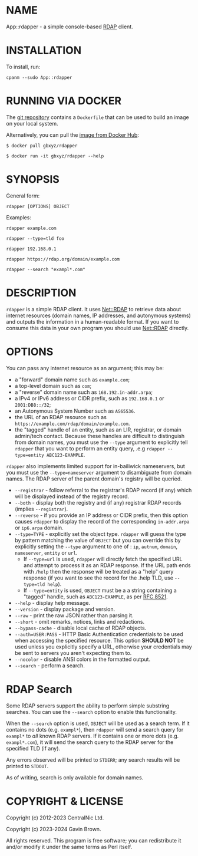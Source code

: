 # NAME

App::rdapper - a simple console-based [RDAP](https://about.rdap.org) client.

# INSTALLATION

To install, run:

    cpanm --sudo App::rdapper

# RUNNING VIA DOCKER

The [git repository](https://github.com/gbxyz/rdapper) contains a `Dockerfile`
that can be used to build an image on your local system.

Alternatively, you can pull the [image from Docker Hub](https://hub.docker.com/r/gbxyz/rdapper):

    $ docker pull gbxyz/rdapper

    $ docker run -it gbxyz/rdapper --help

# SYNOPSIS

General form:

    rdapper [OPTIONS] OBJECT

Examples:

    rdapper example.com

    rdapper --type=tld foo

    rdapper 192.168.0.1

    rdapper https://rdap.org/domain/example.com

    rdapper --search "exampl*.com"

# DESCRIPTION

`rdapper` is a simple RDAP client. It uses [Net::RDAP](https://metacpan.org/pod/Net%3A%3ARDAP) to retrieve data about
internet resources (domain names, IP addresses, and autonymous systems) and
outputs the information in a human-readable format. If you want to consume this
data in your own program you should use [Net::RDAP](https://metacpan.org/pod/Net%3A%3ARDAP) directly.

# OPTIONS

You can pass any internet resource as an argument; this may be:

- a "forward" domain name such as `example.com`;
- a top-level domain such as `com`;
- a "reverse" domain name such as `168.192.in-addr.arpa`;
- a IPv4 or IPv6 address or CIDR prefix, such as `192.168.0.1` or
`2001:DB8::/32`;
- an Autonymous System Number such as `AS65536`.
- the URL of an RDAP resource such as
`https://example.com/rdap/domain/example.com`.
- the "tagged" handle of an entity, such as an LIR, registrar, or domain
admin/tech contact. Because these handles are difficult to distinguish from
domain names, you must use the `--type` argument to explicitly tell `rdapper`
that you want to perform an entity query, .e.g `rdapper --type=entity
ABC123-EXAMPLE`.

`rdapper` also implements limited support for in-bailiwick nameservers, but you
must use the `--type=nameserver` argument to disambiguate from domain names. The
RDAP server of the parent domain's registry will be queried.

- `--registrar` - follow referral to the registrar's RDAP record (if any)
which will be displayed instead of the registry record.
- `--both` - display both the registry and (if any) registrar RDAP
records (implies `--registrar`).
- `--reverse` - if you provide an IP address or CIDR prefix, then this
option causes `rdapper` to display the record of the corresponding
`in-addr.arpa` or `ip6.arpa` domain.
- `--type=TYPE` - explicitly set the object type. `rdapper` will guess
the type by pattern matching the value of `OBJECT` but you can override this by
explicitly setting the `--type` argument to one of : `ip`, `autnum`,
`domain`, `nameserver`, `entity` or `url`.
    - If `--type=url` is used, `rdapper` will directly fetch the specified
    URL and attempt to process it as an RDAP response. If the URL path ends with
    `/help` then the response will be treated as a "help" query response (if you
    want to see the record for the .help TLD, use `--type=tld help`).
    - If `--type=entity` is used, `OBJECT` must be a a string containing a
    "tagged" handle, such as `ABC123-EXAMPLE`, as per [RFC
    8521](https://datatracker.ietf.org/doc/html/rfc8521).
- `--help` - display help message.
- `--version` - display package and version.
- `--raw` - print the raw JSON rather than parsing it.
- `--short` - omit remarks, notices, links and redactions.
- `--bypass-cache` - disable local cache of RDAP objects.
- `--auth=USER:PASS` - HTTP Basic Authentication credentials to be used
when accessing the specified resource. This option **SHOULD NOT** be used unless
you explicitly specify a URL, otherwise your credentials may be sent to servers
you aren't expecting them to.
- `--nocolor` - disable ANSI colors in the formatted output.
- `--search` - perform a search.

# RDAP Search

Some RDAP servers support the ability to perform simple substring searches.
You can use the `--search` option to enable this functionality.

When the `--search` option is used, `OBJECT` will be used as a search term. If
it contains no dots (e.g. `exampl*`), then `rdapper` will send a search query
for `exampl*` to _all_ known RDAP servers. If it contains one or more dots
(e.g. `exampl*.com`), it will send the search query to the RDAP server for the
specified TLD (if any).

Any errors observed will be printed to `STDERR`; any search results will be
printed to `STDOUT`.

As of writing, search is only available for domain names.

# COPYRIGHT & LICENSE

Copyright (c) 2012-2023 CentralNic Ltd.

Copyright (c) 2023-2024 Gavin Brown.

All rights reserved. This program is free software; you can redistribute it
and/or modify it under the same terms as Perl itself.
